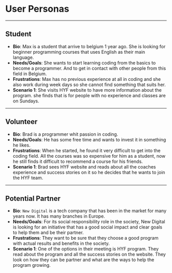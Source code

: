 # User Personas

<!-- some introduction -->

---

<!-- a persona -->

## Student

- **Bio**: Max is a student that arrive to belgium 1 year ago. She is looking
  for beginner programming courses that uses English as their main language.
- **Needs/Goals**: She wants to start learning coding from the basics to become
  a programmer. And to get in contact with other people from this field in
  Belgium.
- **Frustrations**: Max has no previous experience at all in coding and she also
  work during week days so she cannot find something that suits her.
- **Scenario 1**: She visits HYF website to have more information about the
  program. she finds that is for people with no experience and classes are on
  Sundays.

---

<!-- more personas ... -->

## Volunteer

- **Bio**: Brad is a programmer whit passion in coding.
- **Needs/Goals**: He has some free time and wants to invest it in something he
  likes.
- **Frustrations**: When he started, he found it very difficult to get into the
  coding field. All the courses was so expensive for him as a student, now he
  still finds it difficult to recommend a course for his friends.
- **Scenario 1**: Brad sees HYF website and reads about all the coaches
  experience and success stories on it so he decides that he wants to join the
  HYF team.

---

## Potential Partner

- **Bio**: `New Digital` is a tech company that has been in the market for many
  years now. It has many branches in Europe.
- **Needs/Goals**: For its social responsibility role in the society, New
  Digital is looking for an initiative that has a good social impact and clear
  goals to help them and be their partner.
- **Frustrations**: They want to be sure that they choose a good program with
  actual results and benefits in the society.
- **Scenario 1**: One of the options in their meeting is HYF program. They read
  about the program and all the success stories on the website. They look on how
  they can be partner and what are the ways to help the program growing.
